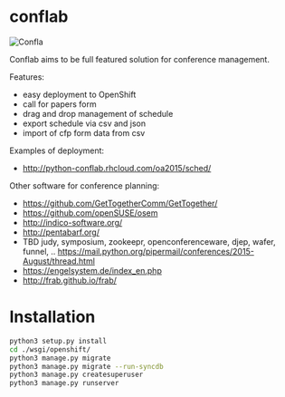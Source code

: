 # conflab

![Confla](logo/confla_icon_BLUE.png?raw=true "Confla")

Conflab aims to be full featured solution for conference management. 

Features:
- easy deployment to OpenShift
- call for papers form
- drag and drop management of schedule 
- export schedule via csv and json
- import of cfp form data from csv


Examples of deployment:
- http://python-conflab.rhcloud.com/oa2015/sched/

Other software for conference planning:
- https://github.com/GetTogetherComm/GetTogether/
- https://github.com/openSUSE/osem
- http://indico-software.org/
- http://pentabarf.org/
- TBD judy, symposium, zookeepr, openconferenceware, djep, wafer, funnel, .. https://mail.python.org/pipermail/conferences/2015-August/thread.html
- https://engelsystem.de/index_en.php
- http://frab.github.io/frab/

# Installation
```bash
python3 setup.py install
cd ./wsgi/openshift/
python3 manage.py migrate
python3 manage.py migrate --run-syncdb
python3 manage.py createsuperuser
python3 manage.py runserver
```

